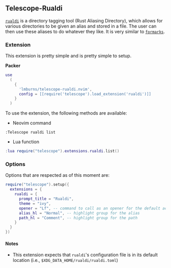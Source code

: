 ## Telescope-Rualdi

[`rualdi`](https://github.com/Jarsop/rualdi) is a directory tagging tool (Rust Aliasing Directory),
which allows for various directories to be given an alias and stored in a file. The user can
then use these aliases to do whatever they like. It is very similar to [`formarks`](https://github.com/wfxr/formarks).

### Extension

This extension is pretty simple and is pretty simple to setup.

**Packer**
```lua
use
  (
    {
      'lmburns/telescope-rualdi.nvim',
      config = [[require('telescope').load_extension('rualdi')]]
    }
  )
```

To use the extension, the following methods are available:

* Neovim command
```
:Telescope rualdi list
```

* Lua function
```lua
:lua require("telescope").extensions.rualdi.list()
```

### Options

Options that are respected as of this moment are:

```lua
require("telescope").setup({
  extensions = {
    rualdi = {
      prompt_title = "Rualdi",
      theme = "ivy",
      opener = "Lf", -- command to call as an opener for the default action (<CR>)
      alias_hl = "Normal", -- highlight group for the alias
      path_hl = "Comment", -- highlight group for the path
    }
  }
})
```

#### Notes

* This extension expects that `rualdi`'s configuration file is in its default location (i.e.,
`$XDG_DATA_HOME/rualdi/rualdi.toml`)
